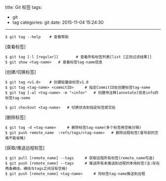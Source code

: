 title: Git 标签
tags:
  - git
  - tag
categories: git
date: 2015-11-04 15:24:30
---
	$ git tag --help 	# 查看帮助

[查看标签]

	$ git tag [-l [regular]]		# 查看所有标签列表[list [正则过滤结果]]
	$ git show <tag-name> 	# 查看标签tag-name信息

[创建/切换标签]

	$ git tag <v1.0> 	# 创建轻量级标签v1.0
	$ git tag <tag-name> <commitID> 	# 指定CommitID处创建标签tag-name
	$ git tag [-a] <tag-name> -m "<info>" 	# 创建待注释[annotate]信息info的标签tag-name

	$ git checkout <tag-name> 	# 切换状态到指定标签提交处

[删除标签]

	$ git tag -d <tag-name> 	# 删除标签tag-name(多个标签用空格分隔)
	$ git push remote_name  :refs/tags/<tag-name>	# 删除远程标签(冒号前的空格不能省略)

[获取/推送远程标签]

	$ git pull [remote_name] --tags 	# 获取远程所有标签(remote_name可选)
	$ git push [remote_name] --tags 	# 推送所有未推送到远程的本地标签(注:存在两条横线，横线与tags之间没有空格)
	$ git push [remote_name] <tag-name>		# 将标签tag-name推送到远程